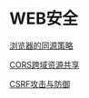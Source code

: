 # WEB安全

[浏览器的同源策略](./subfile/_1浏览器的同源策略.md)

[CORS跨域资源共享](./subfile/_2CORS解决跨域问题.md)

[CSRF攻击与防御](./subfile/_3CSRF攻击.md)